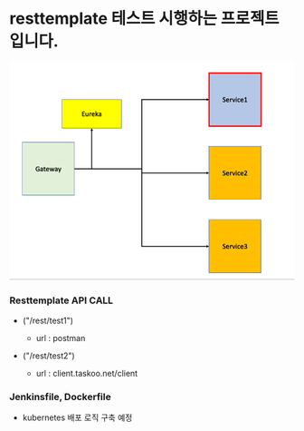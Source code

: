 # resttemplate 테스트 시행하는 프로젝트 입니다.

![img.png](img.png)



### Resttemplate API CALL

- ("/rest/test1")
    - url : postman  
  
- ("/rest/test2")
    - url : client.taskoo.net/client

### Jenkinsfile, Dockerfile 
- kubernetes 배포 로직 구축 예정
